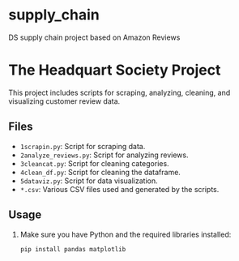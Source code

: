 # supply_chain
DS supply chain project based on Amazon Reviews
# The Headquart Society Project

This project includes scripts for scraping, analyzing, cleaning, and visualizing customer review data.

## Files

- `1scrapin.py`: Script for scraping data.
- `2analyze_reviews.py`: Script for analyzing reviews.
- `3cleancat.py`: Script for cleaning categories.
- `4clean_df.py`: Script for cleaning the dataframe.
- `5dataviz.py`: Script for data visualization.
- `*.csv`: Various CSV files used and generated by the scripts.

## Usage

1. Make sure you have Python and the required libraries installed:
   ```sh
   pip install pandas matplotlib
